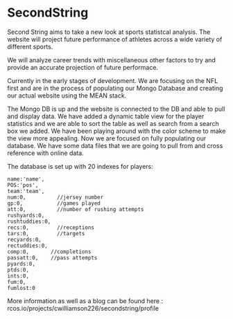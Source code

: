 # SecondString

Second String aims to take a new look at sports statistcal analysis.  The website will project future performance of athletes across a wide variety of different sports.  

We will analyze career trends with miscellaneous other factors to try and provide an accurate projection of future performace.


Currently in the early stages of development.  We are focusing on the NFL first and are in the process of populating our Mongo Database and creating our actual website using the MEAN stack.

The Mongo DB is up and the website is connected to the DB and able to pull and display data.  We have added a dynamic table view for the player statistics and we are able to sort the table as
well as search from a search box we added.  We have been playing around with the color scheme to make the view more appealing.  Now we are focused on fully populating our database.  We have 
some data files that we are going to pull from and cross reference with online data.


The database is set up with 20 indexes for players:

    name:'name',
    POS:'pos',
    team:'team',
    num:0,          //jersey number
    gp:0,           //games played
    att:0,          //number of rushing attempts
    rushyards:0,  
    rushtuddies:0,
    recs:0,         //receptions
    tars:0,         //targets
    recyards:0,
    rectuddies:0,
    comp:0,       //completions
    passatt:0,    //pass attempts
    pyards:0,
    ptds:0,
    ints:0,
    fum:0,
    fumlost:0
    
    
More information as well as a blog can be found here : rcos.io/projects/cwilliamson226/secondstring/profile
